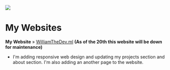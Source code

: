 ![](https://cdn.glitch.com/233efcda-1f98-4551-9b2e-8792c9934f1a%2FWilliamTheDev%20sigin1.png?v=1605280403318)

# My Websites

**My Website** » [WilliamTheDev.ml](https://williamthedev.ml/)
**(As of the 20th this website will be down for maintenance)**
- I'm adding responsive web design and updating my projects section and about section. I'm also adding an another page to the website.

